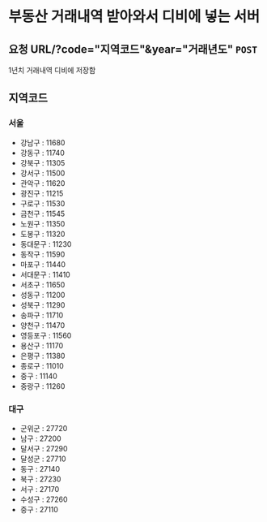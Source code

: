 # 부동산 거래내역 받아와서 디비에 넣는 서버

## 요청 URL/?code="지역코드"&year="거래년도" `POST`

1년치 거래내역 디비에 저장함

## 지역코드

### 서울

- 강남구 : 11680
- 강동구 : 11740
- 강북구 : 11305
- 강서구 : 11500
- 관악구 : 11620
- 광진구 : 11215
- 구로구 : 11530
- 금천구 : 11545
- 노원구 : 11350
- 도봉구 : 11320
- 동대문구 : 11230
- 동작구 : 11590
- 마포구 : 11440
- 서대문구 : 11410
- 서초구 : 11650
- 성동구 : 11200
- 성북구 : 11290
- 송파구 : 11710
- 양천구 : 11470
- 영등포구 : 11560
- 용산구 : 11170
- 은평구 : 11380
- 종로구 : 11010
- 중구 : 11140
- 중랑구 : 11260

### 대구

- 군위군 : 27720
- 남구 : 27200
- 달서구 : 27290
- 달성군 : 27710
- 동구 : 27140
- 북구 : 27230
- 서구 : 27170
- 수성구 : 27260
- 중구 : 27110
